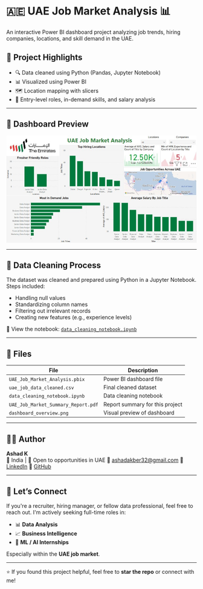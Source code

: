 # 🇦🇪 UAE Job Market Analysis 📊

An interactive Power BI dashboard project analyzing job trends, hiring companies, locations, and skill demand in the UAE.

## 🚀 Project Highlights

- 🔍 Data cleaned using Python (Pandas, Jupyter Notebook)
- 📊 Visualized using Power BI
- 🗺️ Location mapping with slicers
- 👥 Entry-level roles, in-demand skills, and salary analysis

---

## 📸 Dashboard Preview

![Dashboard Screenshot](dashboard_overview.png)

---

## 📘 Data Cleaning Process

The dataset was cleaned and prepared using Python in a Jupyter Notebook. Steps included:
- Handling null values
- Standardizing column names
- Filtering out irrelevant records
- Creating new features (e.g., experience levels)

📄 View the notebook: [`data_cleaning_notebook.ipynb`](data_cleaning_notebook.ipynb)


---

## 📁 Files

| File | Description |
|------|-------------|
| `UAE_Job_Market_Analysis.pbix` | Power BI dashboard file |
| `uae_job_data_cleaned.csv` | Final cleaned dataset |
| `data_cleaning_notebook.ipynb` | Data cleaning notebook |
| `UAE_Job_Market_Summary_Report.pdf` | Report summary for this project |
| `dashboard_overview.png` | Visual preview of dashboard |

---

## 👨‍💻 Author

**Ashad K**  
📍 India | 💼 Open to opportunities in UAE 
📧 ashadakber32@gmail.com
🔗 [LinkedIn](https://www.linkedin.com/in/ashad-k)
🔗 [GitHub](https://github.com/Ashad777)  

---

## 🤝 Let’s Connect

If you're a recruiter, hiring manager, or fellow data professional, feel free to reach out. I'm actively seeking full-time roles in:

- 📊 **Data Analysis**  
- 📈 **Business Intelligence**  
- 🧠 **ML / AI Internships**  

Especially within the **UAE job market**.

---

⭐ If you found this project helpful, feel free to **star the repo** or connect with me!
